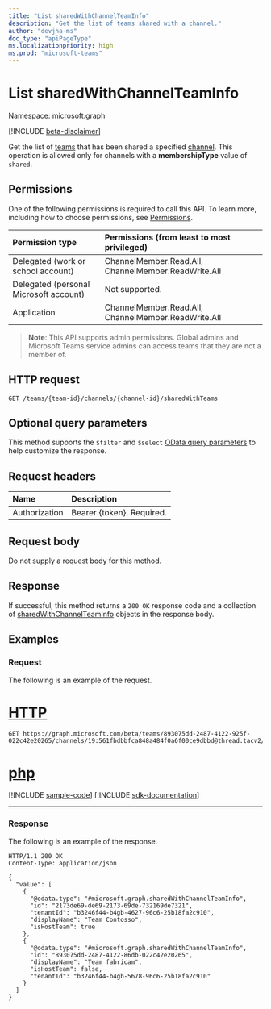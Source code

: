 ```yaml
---
title: "List sharedWithChannelTeamInfo"
description: "Get the list of teams shared with a channel."
author: "devjha-ms"
doc_type: "apiPageType"
ms.localizationpriority: high
ms.prod: "microsoft-teams"
---
```


# List sharedWithChannelTeamInfo
Namespace: microsoft.graph

[!INCLUDE [beta-disclaimer](../../includes/beta-disclaimer.md)]

Get the list of [teams](../resources/sharedwithchannelteaminfo.md) that has been shared a specified [channel](../resources/channel.md). This operation is allowed only for channels with a **membershipType** value of `shared`.

## Permissions
One of the following permissions is required to call this API. To learn more, including how to choose permissions, see [Permissions](/graph/permissions-reference).

|Permission type|Permissions (from least to most privileged)|
|:---|:---|
|Delegated (work or school account)|ChannelMember.Read.All, ChannelMember.ReadWrite.All |
|Delegated (personal Microsoft account)|Not supported.|
|Application|ChannelMember.Read.All, ChannelMember.ReadWrite.All |

> **Note**: This API supports admin permissions. Global admins and Microsoft Teams service admins can access teams that they are not a member of.

## HTTP request

<!-- {
  "blockType": "ignored"
}
-->
``` http
GET /teams/{team-id}/channels/{channel-id}/sharedWithTeams
```

## Optional query parameters
This method supports the `$filter` and `$select` [OData query parameters](/graph/query-parameters) to help customize the response.

## Request headers
|Name|Description|
|:---|:---|
|Authorization|Bearer {token}. Required.|

## Request body
Do not supply a request body for this method.

## Response

If successful, this method returns a `200 OK` response code and a collection of [sharedWithChannelTeamInfo](../resources/sharedwithchannelteaminfo.md) objects in the response body.

## Examples

### Request
The following is an example of the request.

# [HTTP](#tab/http)
<!-- {
  "blockType": "request",
  "name": "list_sharedwithchannelteaminfo"
}
-->
``` http
GET https://graph.microsoft.com/beta/teams/893075dd-2487-4122-925f-022c42e20265/channels/19:561fbdbbfca848a484f0a6f00ce9dbbd@thread.tacv2/sharedWithTeams
```

# [php](#tab/php)
[!INCLUDE [sample-code](../includes/snippets/php/list-sharedwithchannelteaminfo-php-snippets.md)]
[!INCLUDE [sdk-documentation](../includes/snippets/snippets-sdk-documentation-link.md)]

---



### Response
The following is an example of the response.
<!-- {
  "blockType": "response",
  "@odata.type": "microsoft.graph.sharedWithChannelTeamInfo",
  "isCollection": true
}
-->
``` http
HTTP/1.1 200 OK
Content-Type: application/json

{
  "value": [
    {
      "@odata.type": "#microsoft.graph.sharedWithChannelTeamInfo",
      "id": "2173de69-de69-2173-69de-732169de7321",
      "tenantId": "b3246f44-b4gb-4627-96c6-25b18fa2c910",
      "displayName": "Team Contosso",
      "isHostTeam": true
    },
    {
      "@odata.type": "#microsoft.graph.sharedWithChannelTeamInfo",
      "id": "893075dd-2487-4122-86db-022c42e20265",
      "displayName": "Team fabricam",
      "isHostTeam": false,
      "tenantId": "b3246f44-b4gb-5678-96c6-25b18fa2c910"
    }
  ]
}
```

